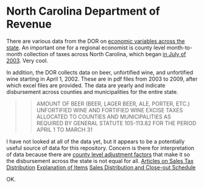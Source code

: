 # North Carolina Department of Revenue
There are various data from the DOR on [economic variables across the state](http://www.dornc.com/publications/reimbursement.html). An important one for a regional economist is county level month-to-month collection of taxes across North Carolina, which began [in July of 2003](http://www.dornc.com/publications/archive/archive.html). Very cool.

In addition, the DOR collects data on beer, unfortified wine, and unfortified wine starting in April 1, 2002. These are in pdf files from 2003 to 2009, after which excel files are provided. The data are yearly and indicate disbursement across counties and municipalities for the entire state.
>> AMOUNT OF BEER (BEER, LAGER BEER, ALE, PORTER, ETC.)
>> UNFORTIFIED WINE AND FORTIFIED WINE EXCISE TAXES ALLOCATED TO COUNTIES
>> AND MUNICIPALITIES AS REQUIRED BY GENERAL STATUTE 105-113.82
>> FOR THE PERIOD APRIL 1 TO MARCH 31

I have not looked at all of the data yet, but it appears to be a potentially useful source of data for this repository. Concern is there for interpretation of data because there are [county level adjustment factors](http://www.dornc.com/publications/county_adjustment_factor.pdf) that make it so the disbursement across the state is not equal for all. 
[Articles on Sales Tax Distribution](http://www.dornc.com/publications/salesdistribution_articles.pdf)
[Explanation of Items](http://www.dornc.com/publications/explanation_items.pdf)
[Sales Distribution and Close-out Schedule](http://www.dornc.com/publications/salesdistribution_closeout_schedule.pdf)

OK.